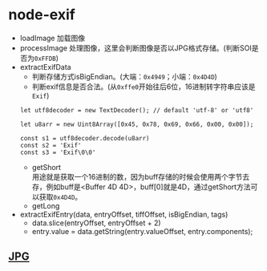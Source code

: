 # node-exif

- loadImage
加载图像
- processImage
处理图像，这里会判断图像是否以JPG格式存储。(判断SOI是否为`0xFFDB`)
- extractExifData
  - 判断存储方式isBigEndian。(大端：`0x4949`；小端：`0x4D4D`)
  - 判断exif信息是否合法。(从`0xffe0`开始往后6位，16进制转字符串应该是`Exif`)
  ```
  let utf8decoder = new TextDecoder(); // default 'utf-8' or 'utf8'

  let u8arr = new Uint8Array([0x45, 0x78, 0x69, 0x66, 0x00, 0x00]);

  const s1 = utf8decoder.decode(u8arr)
  const s2 = 'Exif'
  const s3 = 'Exif\0\0'
  ```
  - getShort    
  用途就是获取一个16进制的数，因为buff存储的时候会使用两个字节去存，例如buff是<Buffer 4D 4D>，buff[0]就是4D，通过getShort方法可以获取`0x4D4D`。
  - getLong   
- extractExifEntry(data, entryOffset, tiffOffset, isBigEndian, tags)
  - data.slice(entryOffset, entryOffset + 2)
  - entry.value = data.getString(entry.valueOffset, entry.components);

## [JPG](https://zhuanlan.zhihu.com/p/163502463)
